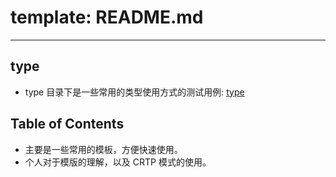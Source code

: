 # template: README.md

---

## type

- type 目录下是一些常用的类型使用方式的测试用例: [type](./type/README.md)

## Table of Contents

- 主要是一些常用的模板，方便快速使用。
- 个人对于模版的理解，以及 CRTP 模式的使用。
